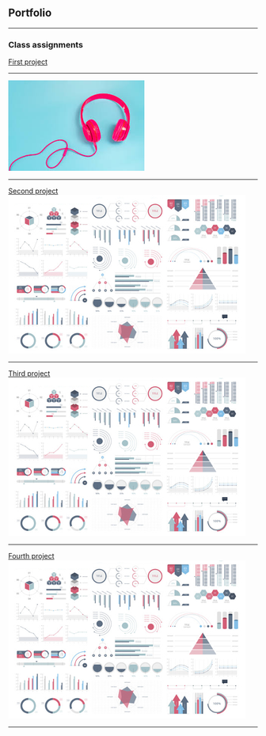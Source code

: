 ## Portfolio

---

### Class assignments

[First project](https://github.com/eliantiudic/cisc3130-first-assignment)

---
<img src="images/music image.jpg?raw=true"/>

---
[Second project](https://github.com/eliantiudic/cisc3130-assignment2)
<img src="images/dummy_thumbnail.jpg?raw=true"/>

---
[Third project](https://github.com/eliantiudic/cisc3130-assignment3)
<img src="images/dummy_thumbnail.jpg?raw=true"/>

---
[Fourth project](https://github.com/eliantiudic/assignment-4)
<img src="images/dummy_thumbnail.jpg?raw=true"/>

---




<!-- Remove above link if you don't want to attibute -->
